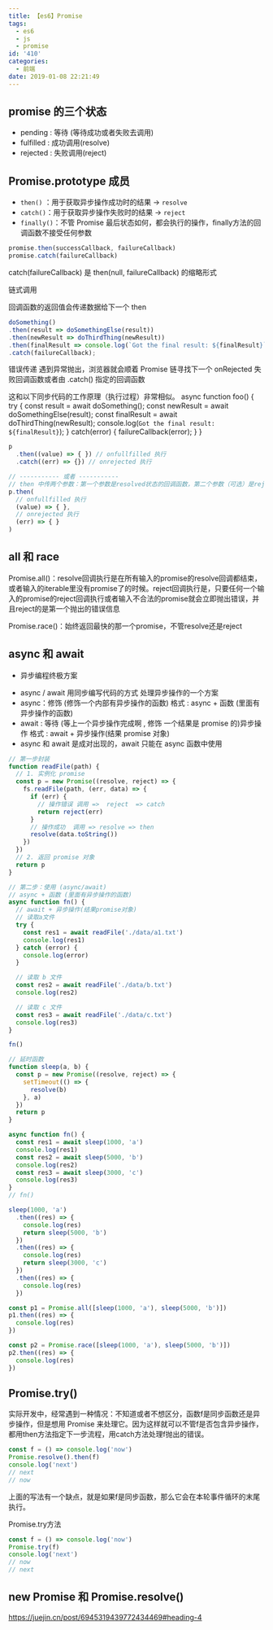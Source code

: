 ```yaml
---
title: 【es6】Promise
tags:
  - es6
  - js
  - promise
id: '410'
categories:
  - 前端
date: 2019-01-08 22:21:49
---
```


## promise 的三个状态

- pending : 等待 (等待成功或者失败去调用)
- fulfilled : 成功调用(resolve)
- rejected : 失败调用(reject)

## Promise.prototype 成员

- `then()` ：用于获取异步操作成功时的结果 -> `resolve`
- `catch()`：用于获取异步操作失败时的结果 -> `reject`
- `finally()`：不管 Promise 最后状态如何，都会执行的操作，finally方法的回调函数不接受任何参数

```js
promise.then(successCallback, failureCallback)
promise.catch(failureCallback)
```

catch(failureCallback) 是 then(null, failureCallback) 的缩略形式

链式调用

回调函数的返回值会传递数据给下一个 then
```js
doSomething()
.then(result => doSomethingElse(result))
.then(newResult => doThirdThing(newResult))
.then(finalResult => console.log(`Got the final result: ${finalResult}`))
.catch(failureCallback);
```

错误传递
遇到异常抛出，浏览器就会顺着 Promise 链寻找下一个 onRejected 失败回调函数或者由 .catch() 指定的回调函数

这和以下同步代码的工作原理（执行过程）非常相似。
async function foo() {
  try {
    const result = await doSomething();
    const newResult = await doSomethingElse(result);
    const finalResult = await doThirdThing(newResult);
    console.log(`Got the final result: ${finalResult}`);
  } catch(error) {
    failureCallback(error);
  }
}


```js
p
  .then((value) => { }) // onfullfilled 执行
  .catch((err) => {}) // onrejected 执行

// ----------- 或者 -----------
// then 中传两个参数：第一个参数是resolved状态的回调函数，第二个参数（可选）是rejected状态的回调函数
p.then(
  // onfullfilled 执行
  (value) => { },
  // onrejected 执行
  (err) => { }
)
```

## all 和 race

Promise.all()：resolve回调执行是在所有输入的promise的resolve回调都结束，或者输入的iterable里没有promise了的时候。reject回调执行是，只要任何一个输入的promise的reject回调执行或者输入不合法的promise就会立即抛出错误，并且reject的是第一个抛出的错误信息

Promise.race()：始终返回最快的那一个promise，不管resolve还是reject

## async 和 await

- 异步编程终极方案

* async / await 用同步编写代码的方式 处理异步操作的一个方案
* async：修饰 (修饰一个内部有异步操作的函数) 格式 : async + 函数 (里面有异步操作的函数)
* await : 等待 (等上一个异步操作完成啊 , 修饰 一个结果是 promise 的)异步操作 格式 : await + 异步操作(结果 promise 对象)
* async 和 await 是成对出现的，await 只能在 async 函数中使用

```js
// 第一步封装
function readFile(path) {
  // 1. 实例化 promise
  const p = new Promise((resolve, reject) => {
    fs.readFile(path, (err, data) => {
      if (err) {
        // 操作错误 调用 =>  reject  => catch
        return reject(err)
      }
      // 操作成功  调用 => resolve => then
      resolve(data.toString())
    })
  })
  // 2. 返回 promise 对象
  return p
}

// 第二步：使用 (async/await)
// async + 函数 (里面有异步操作的函数)
async function fn() {
  // await + 异步操作(结果promise对象)
  // 读取a文件
  try {
    const res1 = await readFile('./data/a1.txt')
    console.log(res1)
  } catch (error) {
    console.log(error)
  }

  // 读取 b 文件
  const res2 = await readFile('./data/b.txt')
  console.log(res2)

  // 读取 c 文件
  const res3 = await readFile('./data/c.txt')
  console.log(res3)
}

fn()
```

```js
// 延时函数
function sleep(a, b) {
  const p = new Promise((resolve, reject) => {
    setTimeout(() => {
      resolve(b)
    }, a)
  })
  return p
}

async function fn() {
  const res1 = await sleep(1000, 'a')
  console.log(res1)
  const res2 = await sleep(5000, 'b')
  console.log(res2)
  const res3 = await sleep(3000, 'c')
  console.log(res3)
}
// fn()

sleep(1000, 'a')
  .then((res) => {
    console.log(res)
    return sleep(5000, 'b')
  })
  .then((res) => {
    console.log(res)
    return sleep(3000, 'c')
  })
  .then((res) => {
    console.log(res)
  })

const p1 = Promise.all([sleep(1000, 'a'), sleep(5000, 'b')])
p1.then((res) => {
  console.log(res)
})

const p2 = Promise.race([sleep(1000, 'a'), sleep(5000, 'b')])
p2.then((res) => {
  console.log(res)
})
```

## Promise.try()

实际开发中，经常遇到一种情况：不知道或者不想区分，函数f是同步函数还是异步操作，但是想用 Promise 来处理它。因为这样就可以不管f是否包含异步操作，都用then方法指定下一步流程，用catch方法处理f抛出的错误。

```js
const f = () => console.log('now')
Promise.resolve().then(f)
console.log('next')
// next
// now
```
上面的写法有一个缺点，就是如果f是同步函数，那么它会在本轮事件循环的末尾执行。

Promise.try方法

```js
const f = () => console.log('now')
Promise.try(f)
console.log('next')
// now
// next
```


## new Promise 和 Promise.resolve()


https://juejin.cn/post/6945319439772434469#heading-4
